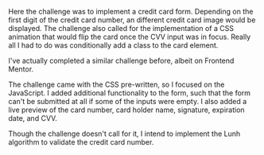 Here the challenge was to implement a credit card form. Depending on the first digit of the credit card number, an different credit card image would be displayed. The challenge also called for the implementation of a CSS animation that would flip the card once the CVV input was in focus. Really all I had to do was conditionally add a class to the card element.

I've actually completed a similar challenge before, albeit on Frontend Mentor.

The challenge came with the CSS pre-written, so I focused on the JavaScript. I added additional functionality to the form, such that the form can't be submitted at all if some of the inputs were empty. I also added a live preview of the card number, card holder name, signature, expiration date, and CVV.

Though the challenge doesn't call for it, I intend to implement the Lunh algorithm to validate the credit card number.
